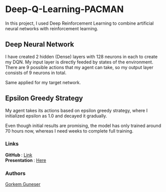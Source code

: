# Deep-Q-Learning-PACMAN

In this project, I used Deep Reinforcement Learning to combine artificial neural networks with reinforcement learning.

## Deep Neural Network
I have created 2 hidden (Dense) layers with 128 neurons in each to create my DQN. My input layer is directly feeded by states of the environment. There are 9 possible actions that my agent can take, so my output layer consists of 9 neurons in total. 

Same applied for my target network.

## Epsilon Greedy Strategy
My agent takes its actions based on epsilon greedy strategy, where I initialized epsilon as 1.0 and decayed it gradually.


Even though initial results are promising, the model has only trained around 70 hours now, whereas I need weeks to complete full training.


### Links
<b> GitHub </b>: [Link](https://github.com/gorkemguneser/Deep-Q-Learning-PACMAN)</br>
<b> Presentation </b>: [Here](https://docs.google.com/presentation/d/1hc7L-Xvr2DYcYipKMPUnhRqCNlJXesiG3y5EMFrViDM/edit#slide=id.gb1ff898c40_0_222)</br>

### Authors
[Gorkem Guneser](https://www.linkedin.com/in/gorkemguneser/)
